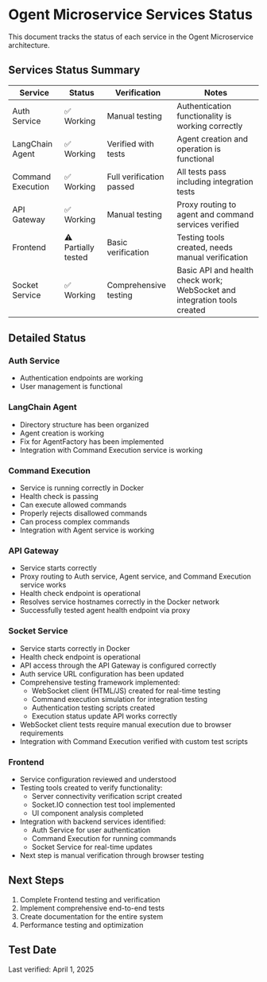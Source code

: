 # Ogent Microservice Services Status

This document tracks the status of each service in the Ogent Microservice architecture.

## Services Status Summary

| Service | Status | Verification | Notes |
|---------|--------|--------------|-------|
| Auth Service | ✅ Working | Manual testing | Authentication functionality is working correctly |
| LangChain Agent | ✅ Working | Verified with tests | Agent creation and operation is functional |
| Command Execution | ✅ Working | Full verification passed | All tests pass including integration tests |
| API Gateway | ✅ Working | Manual testing | Proxy routing to agent and command services verified |
| Frontend | ⚠️ Partially tested | Basic verification | Testing tools created, needs manual verification |
| Socket Service | ✅ Working | Comprehensive testing | Basic API and health check work; WebSocket and integration tools created |

## Detailed Status

### Auth Service
- Authentication endpoints are working
- User management is functional

### LangChain Agent
- Directory structure has been organized
- Agent creation is working
- Fix for AgentFactory has been implemented
- Integration with Command Execution service is working

### Command Execution
- Service is running correctly in Docker
- Health check is passing
- Can execute allowed commands
- Properly rejects disallowed commands
- Can process complex commands
- Integration with Agent service is working

### API Gateway
- Service starts correctly
- Proxy routing to Auth service, Agent service, and Command Execution service works
- Health check endpoint is operational
- Resolves service hostnames correctly in the Docker network
- Successfully tested agent health endpoint via proxy

### Socket Service
- Service starts correctly in Docker
- Health check endpoint is operational
- API access through the API Gateway is configured correctly
- Auth service URL configuration has been updated
- Comprehensive testing framework implemented:
  - WebSocket client (HTML/JS) created for real-time testing
  - Command execution simulation for integration testing
  - Authentication testing scripts created
  - Execution status update API works correctly
- WebSocket client tests require manual execution due to browser requirements
- Integration with Command Execution verified with custom test scripts

### Frontend
- Service configuration reviewed and understood
- Testing tools created to verify functionality:
  - Server connectivity verification script created
  - Socket.IO connection test tool implemented 
  - UI component analysis completed
- Integration with backend services identified:
  - Auth Service for user authentication
  - Command Execution for running commands
  - Socket Service for real-time updates
- Next step is manual verification through browser testing

## Next Steps
1. Complete Frontend testing and verification
2. Implement comprehensive end-to-end tests
3. Create documentation for the entire system
4. Performance testing and optimization

## Test Date
Last verified: April 1, 2025 
